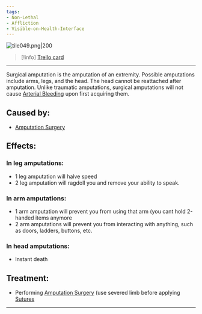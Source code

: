 ```yaml
---
tags:
- Non-Lethal
- Affliction
- Visible-on-Health-Interface
---
```


![tile049.png\|200](/Extremities/Surgical%20Amputation%20-%20Attachments/6718845db30472d958dd7b19.png)

> [!info] [Trello card](https://trello.com/c/d6VVIPD0/38-surgical-amputation)

---

Surgical amputation is the amputation of an extremity. Possible amputations include arms, legs, and the head. The head cannot be reattached after amputation. Unlike traumatic amputations, surgical amputations will not cause [Arterial Bleeding](Arterial%20Bleeding.md) upon first acquiring them.

## Caused by:

- [Amputation Surgery](../Procedures/Amputation%20Surgery.md)

## Effects:

### In leg amputations:

- 1 leg amputation will halve speed
- 2 leg amputation will ragdoll you and remove your ability to speak.

### In arm amputations:

- 1 arm amputation will prevent you from using that arm (you cant hold 2-handed items anymore
- 2 arm amputations will prevent you from interacting with anything, such as doors, ladders, buttons, etc.

### In head amputations:

- Instant death

## Treatment:

- Performing [Amputation Surgery](../Procedures/Amputation%20Surgery.md) (use severed limb before applying [Sutures](../Items/Sutures.md)

---

